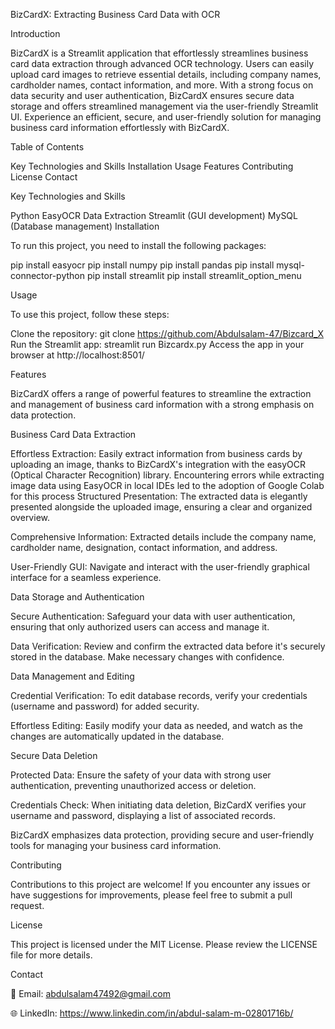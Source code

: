 BizCardX: Extracting Business Card Data with OCR

Introduction

BizCardX is a Streamlit application that effortlessly streamlines business card data extraction through advanced OCR technology. Users can easily upload card images to retrieve essential details, including company names, cardholder names, contact information, and more. With a strong focus on data security and user authentication, BizCardX ensures secure data storage and offers streamlined management via the user-friendly Streamlit UI. Experience an efficient, secure, and user-friendly solution for managing business card information effortlessly with BizCardX.

Table of Contents

Key Technologies and Skills Installation Usage Features Contributing License Contact

Key Technologies and Skills

Python EasyOCR Data Extraction Streamlit (GUI development) MySQL (Database management) Installation

To run this project, you need to install the following packages:

pip install easyocr pip install numpy pip install pandas pip install mysql-connector-python pip install streamlit pip install streamlit_option_menu

Usage

To use this project, follow these steps:

Clone the repository: git clone https://github.com/Abdulsalam-47/Bizcard_X Run the Streamlit app: streamlit run Bizcardx.py Access the app in your browser at http://localhost:8501/

Features

BizCardX offers a range of powerful features to streamline the extraction and management of business card information with a strong emphasis on data protection.

Business Card Data Extraction

Effortless Extraction: Easily extract information from business cards by uploading an image, thanks to BizCardX's integration with the easyOCR (Optical Character Recognition) library. Encountering errors while extracting image data using EasyOCR in local IDEs led to the adoption of Google Colab for this process Structured Presentation: The extracted data is elegantly presented alongside the uploaded image, ensuring a clear and organized overview.

Comprehensive Information: Extracted details include the company name, cardholder name, designation, contact information, and address.

User-Friendly GUI: Navigate and interact with the user-friendly graphical interface for a seamless experience.

Data Storage and Authentication

Secure Authentication: Safeguard your data with user authentication, ensuring that only authorized users can access and manage it.

Data Verification: Review and confirm the extracted data before it's securely stored in the database. Make necessary changes with confidence.

Data Management and Editing

Credential Verification: To edit database records, verify your credentials (username and password) for added security.

Effortless Editing: Easily modify your data as needed, and watch as the changes are automatically updated in the database.

Secure Data Deletion

Protected Data: Ensure the safety of your data with strong user authentication, preventing unauthorized access or deletion.

Credentials Check: When initiating data deletion, BizCardX verifies your username and password, displaying a list of associated records.

BizCardX emphasizes data protection, providing secure and user-friendly tools for managing your business card information.

Contributing

Contributions to this project are welcome! If you encounter any issues or have suggestions for improvements, please feel free to submit a pull request.

License

This project is licensed under the MIT License. Please review the LICENSE file for more details.

Contact

📧 Email: abdulsalam47492@gmail.com

🌐 LinkedIn: https://www.linkedin.com/in/abdul-salam-m-02801716b/
